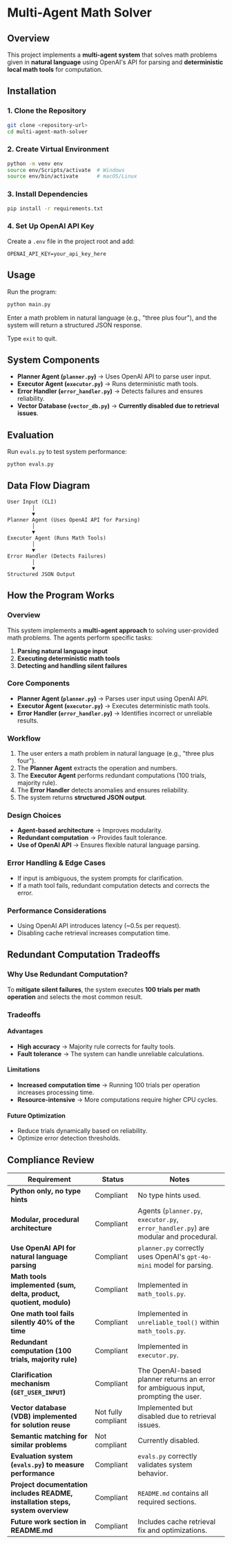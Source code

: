 # Multi-Agent Math Solver

## Overview
This project implements a **multi-agent system** that solves math problems given in **natural language** using OpenAI's API for parsing and **deterministic local math tools** for computation.

## Installation

### 1. Clone the Repository
```bash
git clone <repository-url>
cd multi-agent-math-solver
```

### 2. Create Virtual Environment
```bash
python -m venv env
source env/Scripts/activate  # Windows
source env/bin/activate      # macOS/Linux
```

### 3. Install Dependencies
```bash
pip install -r requirements.txt
```

### 4. Set Up OpenAI API Key
Create a `.env` file in the project root and add:
```plaintext
OPENAI_API_KEY=your_api_key_here
```

## Usage
Run the program:
```bash
python main.py
```
Enter a math problem in natural language (e.g., "three plus four"), and the system will return a structured JSON response.

Type `exit` to quit.

## System Components
- **Planner Agent (`planner.py`)** → Uses OpenAI API to parse user input.
- **Executor Agent (`executor.py`)** → Runs deterministic math tools.
- **Error Handler (`error_handler.py`)** → Detects failures and ensures reliability.
- **Vector Database (`vector_db.py`)** → **Currently disabled due to retrieval issues**.

## Evaluation
Run `evals.py` to test system performance:
```bash
python evals.py
```

## Data Flow Diagram
```
User Input (CLI) 
        │
        ▼
Planner Agent (Uses OpenAI API for Parsing)
        │
        ▼
Executor Agent (Runs Math Tools)
        │
        ▼
Error Handler (Detects Failures)
        │
        ▼
Structured JSON Output
```

## How the Program Works

### Overview
This system implements a **multi-agent approach** to solving user-provided math problems. The agents perform specific tasks:  
1. **Parsing natural language input**  
2. **Executing deterministic math tools**  
3. **Detecting and handling silent failures**  

### Core Components
- **Planner Agent (`planner.py`)** → Parses user input using OpenAI API.
- **Executor Agent (`executor.py`)** → Executes deterministic math tools.
- **Error Handler (`error_handler.py`)** → Identifies incorrect or unreliable results.

### Workflow
1. The user enters a math problem in natural language (e.g., "three plus four").
2. The **Planner Agent** extracts the operation and numbers.
3. The **Executor Agent** performs redundant computations (100 trials, majority rule).
4. The **Error Handler** detects anomalies and ensures reliability.
5. The system returns **structured JSON output**.

### Design Choices
- **Agent-based architecture** → Improves modularity.
- **Redundant computation** → Provides fault tolerance.
- **Use of OpenAI API** → Ensures flexible natural language parsing.

### Error Handling & Edge Cases
- If input is ambiguous, the system prompts for clarification.
- If a math tool fails, redundant computation detects and corrects the error.

### Performance Considerations
- Using OpenAI API introduces latency (~0.5s per request).
- Disabling cache retrieval increases computation time.

## Redundant Computation Tradeoffs

### Why Use Redundant Computation?
To **mitigate silent failures**, the system executes **100 trials per math operation** and selects the most common result.

### Tradeoffs
#### Advantages
- **High accuracy** → Majority rule corrects for faulty tools.
- **Fault tolerance** → The system can handle unreliable calculations.

#### Limitations
- **Increased computation time** → Running 100 trials per operation increases processing time.
- **Resource-intensive** → More computations require higher CPU cycles.

#### Future Optimization
- Reduce trials dynamically based on reliability.
- Optimize error detection thresholds.

## Compliance Review

| **Requirement**                         | **Status** | **Notes** |
|----------------------------------------|------------|----------------|
| **Python only, no type hints** | Compliant | No type hints used. |
| **Modular, procedural architecture** | Compliant | Agents (`planner.py`, `executor.py`, `error_handler.py`) are modular and procedural. |
| **Use OpenAI API for natural language parsing** | Compliant | `planner.py` correctly uses OpenAI's `gpt-4o-mini` model for parsing. |
| **Math tools implemented (sum, delta, product, quotient, modulo)** | Compliant | Implemented in `math_tools.py`. |
| **One math tool fails silently 40% of the time** | Compliant | Implemented in `unreliable_tool()` within `math_tools.py`. |
| **Redundant computation (100 trials, majority rule)** | Compliant | Implemented in `executor.py`. |
| **Clarification mechanism (`GET_USER_INPUT`)** | Compliant | The OpenAI-based planner returns an error for ambiguous input, prompting the user. |
| **Vector database (VDB) implemented for solution reuse** | Not fully compliant | Implemented but disabled due to retrieval issues. |
| **Semantic matching for similar problems** | Not compliant | Currently disabled. |
| **Evaluation system (`evals.py`) to measure performance** | Compliant | `evals.py` correctly validates system behavior. |
| **Project documentation includes README, installation steps, system overview** | Compliant | `README.md` contains all required sections. |
| **Future work section in README.md** | Compliant | Includes cache retrieval fix and optimizations. |
